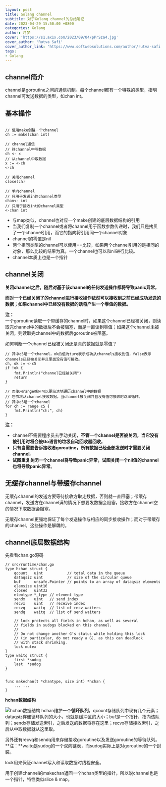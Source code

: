 ```yaml
---
layout: post
title: Golang channel
subtitle: 对于Golang channel的总结笔记
date: 2023-04-29 15:50:00 +0800
categories: Golang
author: 月梦
cover: 'https://s1.ax1x.com/2023/09/04/pPrSza4.jpg'
cover_author: 'Rutva Safi'
cover_author_link: 'https://www.softwebsolutions.com/author/rutva-safi'
tags: 
- Golang  
---
```


## channel简介
channel是goroutine之间的通信机制。每个channel都有一个特殊的类型，指明channel可发送数据的类型，如chan int。

## 基本操作
```golang

// 使用make创建一个channel
ch := make(chan int)

// channel通信
// 往channel中写数据
ch <- x
// 从channel中取数据
x := <-ch
<-ch

// 关闭channel
close(ch)

// 单向channel
// 只用于发送in的channel类型
chan<- int
// 只用于接收int的channel类型
<-chan int
```
- 与map类似，channel也对应一个make创建的底层数据结构的引用  
- 当我们复制一个channel或者将channel用于函数参数传递时，我们只是拷贝了一个channel引用，而它的指向将引用同一个channel对象  
- channel的零值是nil  
- 两个相同类型的channel可以使用==比较，如果两个channel引用的是相同的对象，那么比较的结果为真。一个channel也可以和nil进行比较。
- channel本质上也是一个指针

## channel关闭
**关闭channel之后，随后对基于该channel的任何发送操作都将导致panic异常**。  

**而对一个已经关闭了的channel进行接收操作依然可以接收到之前已经成功发送的数据；如果channel中已经没有数据的话将产生一个零值的数据。**

**注：**  
一个goroutine读取一个带缓存的channel时，如果这个channel已经被关闭，则读取完channel中的数据后不会被阻塞，而是一直读到零值；如果这个channel未被关闭，则读取完channel中的数据后goroutine被阻塞。

如何判断一个channel已经被关闭还是真的数据就是零值？
```golang
// 其中c5是一个channel，ok的值为ture表示成功从channels接收到值，false表示channels已经被关闭并且里面没有值可接收。
ch, ok := <-c5
if !ok {
	fmt.Println("channel已经被关闭")
	return
}

// 而使用range循环可以更简洁地遍历channel中的数据
// 它依次从channel接收数据，当channel被关闭并且没有值可接收时跳出循环。
// 其中c5是一个channel
for ch := range c5 {
	fmt.Println("ch:", ch)
}
```

**注：**  
- channel不需要程序员去手动关闭，**不管一个channel是否被关闭，当它没有被引用时将会被Go语言的垃圾自动回收器回收**。  
- **只有当需要告诉接收者goroutine，所有数据已经全部发送时才需要关闭channel**。    
- **试图重复关闭一个channel将导致panic异常，试图关闭一个nil值的channel也将导致panic异常**。

## 无缓存channel与带缓存channel
无缓存channel的发送方要等待接收方取走数据，否则就一直阻塞；带缓存channel，发送方在channel满的情况下想要发数据会阻塞，接收方在channel空的情况下取数据会阻塞。  

无缓存channel更强地保证了每个发送操作与相应的同步接收操作；而对于带缓存的channel，这些操作是解耦的。

## channel底层数据结构
先看看chan.go源码  
```golang
// src/runtime/chan.go
type hchan struct {
	qcount   uint           // total data in the queue
	dataqsiz uint           // size of the circular queue
	buf      unsafe.Pointer // points to an array of dataqsiz elements
	elemsize uint16
	closed   uint32
	elemtype *_type // element type
	sendx    uint   // send index
	recvx    uint   // receive index
	recvq    waitq  // list of recv waiters
	sendq    waitq  // list of send waiters

	// lock protects all fields in hchan, as well as several
	// fields in sudogs blocked on this channel.
	//
	// Do not change another G's status while holding this lock
	// (in particular, do not ready a G), as this can deadlock
	// with stack shrinking.
	lock mutex
}
type waitq struct {
	first *sudog
	last  *sudog
}


func makechan(t *chantype, size int) *hchan {
	... ...
}
```
**hchan数据结构**  

![hchan数据结构](https://s1.ax1x.com/2023/04/30/p93t1sO.jpg)
hchan维护一个**循环队列**，qcount存储队列中现有几个元素；dataqsiz存储循环队列的大小，也就是缓冲区的大小；buf是一个指针，指向该队列；sendx存储发送索引，之后发送的数据将存在这里；recvx存储接收索引，之后从中取数据就从这里取。  

另外还有recvq和sendq用来存储接收goroutine以及发送goroutine的等待队列。  **注：**waitq是sudog的一个双向链表，而sudog实际上是对goroutine的一个封装。    

lock用来保证channel写入和读取数据时线程安全。    

用于创建channel的makechan返回一个hchan类型的指针，所以说channel也是一个指针，特性类似slice & map。  
